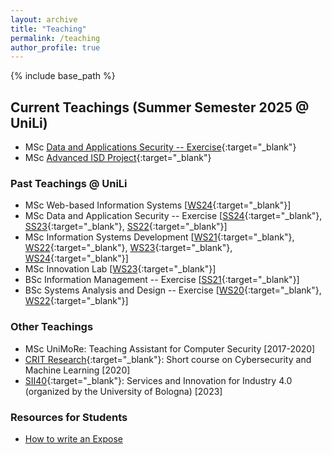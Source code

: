 ```yaml
---
layout: archive
title: "Teaching"
permalink: /teaching
author_profile: true
---
```


{% include base_path %}

## Current Teachings (Summer Semester 2025 @ UniLi)
* <span class='badge badge-primary'><i class="fa fa-graduation-cap" aria-hidden="true"></i>MSc</span> [Data and Applications Security -- Exercise](https://my.uni.li/tabid/251/id/72638.67/default.aspx){:target="_blank"}
* <span class='badge badge-primary'><i class="fa fa-graduation-cap" aria-hidden="true"></i>MSc</span> [Advanced ISD Project](https://my.uni.li/tabid/251/id/72381.67/default.aspx){:target="_blank"}


### Past Teachings @ UniLi
* <span class='badge badge-primary'><i class="fa fa-graduation-cap" aria-hidden="true"></i>MSc</span> Web-based Information Systems [[WS24](https://my.uni.li/tabid/251/id/71429.67/default.aspx){:target="_blank"}]
* <span class='badge badge-primary'><i class="fa fa-graduation-cap" aria-hidden="true"></i>MSc</span> Data and Application Security -- Exercise [[SS24](https://www.uni.li/de/alle-veranstaltungen/@@course_detail/69956.67){:target="_blank"}, [SS23](https://www.uni.li/de/alle-veranstaltungen/@@course_detail/67140.67){:target="_blank"}, [SS22](https://my.uni.li/tabid/251/id/63771.67/default.aspx){:target="_blank"}]
* <span class='badge badge-primary'><i class="fa fa-graduation-cap" aria-hidden="true"></i>MSc</span> Information Systems Development [[WS21](https://my.uni.li/tabid/251/id/63054.67/default.aspx){:target="_blank"}, [WS22](https://my.uni.li/tabid/251/id/65615.67/default.aspx){:target="_blank"}, [WS23](https://my.uni.li/tabid/251/id/68689.67/default.aspx){:target="_blank"}, [WS24](https://my.uni.li/tabid/251/id/71369.67/default.aspx){:target="_blank"}] 
* <span class='badge badge-primary'><i class="fa fa-graduation-cap" aria-hidden="true"></i>MSc</span> Innovation Lab [[WS23](https://my.uni.li/tabid/251/id/68691.67/default.aspx){:target="_blank"}]
* <span class='badge badge-danger'><i class="fa fa-graduation-cap"  aria-hidden="true"></i>BSc</span> Information Management -- Exercise [[SS21](https://my.uni.li/tabid/251/id/61542.67/default.aspx){:target="_blank"}] 
* <span class='badge badge-danger'><i class="fa fa-graduation-cap" aria-hidden="true"></i>BSc</span> Systems Analysis and Design -- Exercise [[WS20](https://my.uni.li/tabid/251/id/59692.67/default.aspx){:target="_blank"}, [WS22](https://my.uni.li/tabid/251/id/65358.67/default.aspx){:target="_blank"}]  
 
### Other Teachings

* <span class='badge badge-primary'><i class="fa fa-graduation-cap" aria-hidden="true"></i>MSc</span> UniMoRe: Teaching Assistant for Computer Security [2017-2020]
* [CRIT Research](https://www.crit-research.it/en/){:target="_blank"}: Short course on Cybersecurity and Machine Learning [2020]
* [SII40](https://sii40.ing.unibo.it/wp-content/uploads/2023/10/ProgrammaSII40.pdf){:target="_blank"}: Services and Innovation for Industry 4.0 (organized by the University of Bologna) [2023]

### Resources for Students

* [How to write an Expose](https://www.giovanniapruzzese.com/expose)

